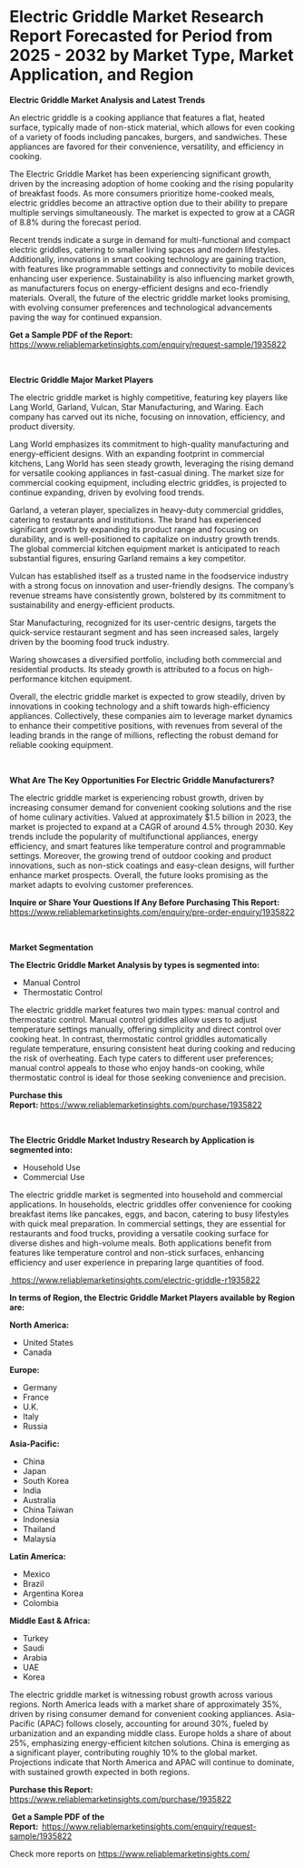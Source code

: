 <p><h1>Electric Griddle Market Research Report Forecasted for Period from 2025 -  2032 by Market Type, Market Application, and Region</h1></p><p><strong>Electric Griddle Market Analysis and Latest Trends</strong></p>
<p><p>An electric griddle is a cooking appliance that features a flat, heated surface, typically made of non-stick material, which allows for even cooking of a variety of foods including pancakes, burgers, and sandwiches. These appliances are favored for their convenience, versatility, and efficiency in cooking.</p><p>The Electric Griddle Market has been experiencing significant growth, driven by the increasing adoption of home cooking and the rising popularity of breakfast foods. As more consumers prioritize home-cooked meals, electric griddles become an attractive option due to their ability to prepare multiple servings simultaneously. The market is expected to grow at a CAGR of 8.8% during the forecast period.</p><p>Recent trends indicate a surge in demand for multi-functional and compact electric griddles, catering to smaller living spaces and modern lifestyles. Additionally, innovations in smart cooking technology are gaining traction, with features like programmable settings and connectivity to mobile devices enhancing user experience. Sustainability is also influencing market growth, as manufacturers focus on energy-efficient designs and eco-friendly materials. Overall, the future of the electric griddle market looks promising, with evolving consumer preferences and technological advancements paving the way for continued expansion.</p></p>
<p><strong>Get a Sample PDF of the Report:&nbsp;</strong> <a href="https://www.reliablemarketinsights.com/enquiry/request-sample/1935822?utm_campaign=3257&utm_medium=2&utm_source=Github&utm_content=ia&utm_term=05042025&utm_id=electric-griddle">https://www.reliablemarketinsights.com/enquiry/request-sample/1935822</a></p>
<p>&nbsp;</p>
<p><strong>Electric Griddle Major Market Players</strong></p>
<p><p>The electric griddle market is highly competitive, featuring key players like Lang World, Garland, Vulcan, Star Manufacturing, and Waring. Each company has carved out its niche, focusing on innovation, efficiency, and product diversity.</p><p>Lang World emphasizes its commitment to high-quality manufacturing and energy-efficient designs. With an expanding footprint in commercial kitchens, Lang World has seen steady growth, leveraging the rising demand for versatile cooking appliances in fast-casual dining. The market size for commercial cooking equipment, including electric griddles, is projected to continue expanding, driven by evolving food trends.</p><p>Garland, a veteran player, specializes in heavy-duty commercial griddles, catering to restaurants and institutions. The brand has experienced significant growth by expanding its product range and focusing on durability, and is well-positioned to capitalize on industry growth trends. The global commercial kitchen equipment market is anticipated to reach substantial figures, ensuring Garland remains a key competitor.</p><p>Vulcan has established itself as a trusted name in the foodservice industry with a strong focus on innovation and user-friendly designs. The company’s revenue streams have consistently grown, bolstered by its commitment to sustainability and energy-efficient products. </p><p>Star Manufacturing, recognized for its user-centric designs, targets the quick-service restaurant segment and has seen increased sales, largely driven by the booming food truck industry. </p><p>Waring showcases a diversified portfolio, including both commercial and residential products. Its steady growth is attributed to a focus on high-performance kitchen equipment.</p><p>Overall, the electric griddle market is expected to grow steadily, driven by innovations in cooking technology and a shift towards high-efficiency appliances. Collectively, these companies aim to leverage market dynamics to enhance their competitive positions, with revenues from several of the leading brands in the range of millions, reflecting the robust demand for reliable cooking equipment.</p></p>
<p>&nbsp;</p>
<p><strong>What Are The Key Opportunities For Electric Griddle Manufacturers?</strong></p>
<p><p>The electric griddle market is experiencing robust growth, driven by increasing consumer demand for convenient cooking solutions and the rise of home culinary activities. Valued at approximately $1.5 billion in 2023, the market is projected to expand at a CAGR of around 4.5% through 2030. Key trends include the popularity of multifunctional appliances, energy efficiency, and smart features like temperature control and programmable settings. Moreover, the growing trend of outdoor cooking and product innovations, such as non-stick coatings and easy-clean designs, will further enhance market prospects. Overall, the future looks promising as the market adapts to evolving customer preferences.</p></p>
<p><strong>Inquire or Share Your Questions If Any Before Purchasing This Report:</strong> <a href="https://www.reliablemarketinsights.com/enquiry/pre-order-enquiry/1935822?utm_campaign=3257&utm_medium=2&utm_source=Github&utm_content=ia&utm_term=05042025&utm_id=electric-griddle">https://www.reliablemarketinsights.com/enquiry/pre-order-enquiry/1935822</a></p>
<p>&nbsp;</p>
<p><strong>Market Segmentation</strong></p>
<p><strong>The Electric Griddle Market Analysis by types is segmented into:</strong></p>
<p><ul><li>Manual Control</li><li>Thermostatic Control</li></ul></p>
<p><p>The electric griddle market features two main types: manual control and thermostatic control. Manual control griddles allow users to adjust temperature settings manually, offering simplicity and direct control over cooking heat. In contrast, thermostatic control griddles automatically regulate temperature, ensuring consistent heat during cooking and reducing the risk of overheating. Each type caters to different user preferences; manual control appeals to those who enjoy hands-on cooking, while thermostatic control is ideal for those seeking convenience and precision.</p></p>
<p><strong>Purchase this Report:&nbsp;</strong><a href="https://www.reliablemarketinsights.com/purchase/1935822?utm_campaign=3257&utm_medium=2&utm_source=Github&utm_content=ia&utm_term=05042025&utm_id=electric-griddle">https://www.reliablemarketinsights.com/purchase/1935822</a></p>
<p>&nbsp;</p>
<p><strong>The Electric Griddle Market Industry Research by Application is segmented into:</strong></p>
<p><ul><li>Household Use</li><li>Commercial Use</li></ul></p>
<p><p>The electric griddle market is segmented into household and commercial applications. In households, electric griddles offer convenience for cooking breakfast items like pancakes, eggs, and bacon, catering to busy lifestyles with quick meal preparation. In commercial settings, they are essential for restaurants and food trucks, providing a versatile cooking surface for diverse dishes and high-volume meals. Both applications benefit from features like temperature control and non-stick surfaces, enhancing efficiency and user experience in preparing large quantities of food.</p></p>
<p><a href="https://www.reliablemarketinsights.com/electric-griddle-r1935822?utm_campaign=3257&utm_medium=2&utm_source=Github&utm_content=ia&utm_term=05042025&utm_id=electric-griddle">&nbsp;https://www.reliablemarketinsights.com/electric-griddle-r1935822</a></p>
<p><strong>In terms of Region, the Electric Griddle Market Players available by Region are:</strong></p>
<p>
    <p> <strong> North America: </strong>
        <ul>
            <li>United States</li>
            <li>Canada</li>
        </ul>
        </p> 
    <p> <strong> Europe: </strong>
        <ul>
            <li>Germany</li>
            <li>France</li>
            <li>U.K.</li>
            <li>Italy</li>
            <li>Russia</li>
        </ul>
        </p> 
    <p> <strong> Asia-Pacific: </strong>
        <ul>
            <li>China</li>
            <li>Japan</li>
            <li>South Korea</li>
            <li>India</li>
            <li>Australia</li>
            <li>China Taiwan</li>
            <li>Indonesia</li>
            <li>Thailand</li>
            <li>Malaysia</li>
        </ul>
        </p> 
    <p> <strong> Latin America: </strong>
        <ul>
            <li>Mexico</li>
            <li>Brazil</li>
            <li>Argentina Korea</li>
            <li>Colombia</li>
        </ul>
        </p> 
    <p> <strong> Middle East & Africa: </strong>
        <ul>
            <li>Turkey</li>
            <li>Saudi</li>
            <li>Arabia</li>
            <li>UAE</li>
            <li>Korea</li>
        </ul>
    </p>
    </p>
<p><p>The electric griddle market is witnessing robust growth across various regions. North America leads with a market share of approximately 35%, driven by rising consumer demand for convenient cooking appliances. Asia-Pacific (APAC) follows closely, accounting for around 30%, fueled by urbanization and an expanding middle class. Europe holds a share of about 25%, emphasizing energy-efficient kitchen solutions. China is emerging as a significant player, contributing roughly 10% to the global market. Projections indicate that North America and APAC will continue to dominate, with sustained growth expected in both regions.</p></p>
<p><strong>Purchase this Report: </strong><a href="https://www.reliablemarketinsights.com/purchase/1935822?utm_campaign=3257&utm_medium=2&utm_source=Github&utm_content=ia&utm_term=05042025&utm_id=electric-griddle">https://www.reliablemarketinsights.com/purchase/1935822</a></p>
<p>&nbsp;<strong>Get a Sample PDF of the Report:&nbsp;&nbsp;</strong><a href="https://www.reliablemarketinsights.com/enquiry/request-sample/1935822?utm_campaign=3257&utm_medium=2&utm_source=Github&utm_content=ia&utm_term=05042025&utm_id=electric-griddle">https://www.reliablemarketinsights.com/enquiry/request-sample/1935822</a></p>
<p><strong></strong></p>
<p>Check more reports on <a href="https://www.reliablemarketinsights.com/?utm_campaign=3257&utm_medium=2&utm_source=Github&utm_content=ia&utm_term=05042025&utm_id=electric-griddle">https://www.reliablemarketinsights.com/</a></p>